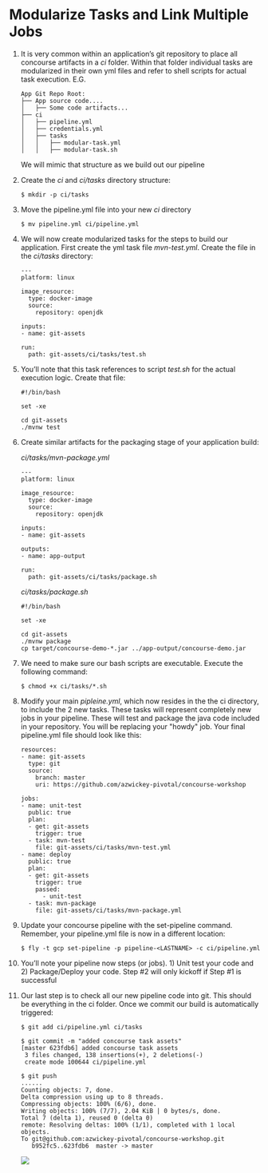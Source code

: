 Modularize Tasks and Link Multiple Jobs
=======================================

1.  It is very common within an application’s git repository to place
    all concourse artifacts in a *ci* folder. Within that folder
    individual tasks are modularized in their own yml files and refer to
    shell scripts for actual task execution. E.G.

        App Git Repo Root:
        ├── App source code....
        │   ├── Some code artifacts...
        ├── ci
        │   ├── pipeline.yml
        │   ├── credentials.yml
        │   ├── tasks
        │   │   ├── modular-task.yml
        │   │   ├── modular-task.sh

    We will mimic that structure as we build out our pipeline

2.  Create the *ci* and *ci/tasks* directory structure:

        $ mkdir -p ci/tasks

3.  Move the pipeline.yml file into your new *ci* directory

        $ mv pipeline.yml ci/pipeline.yml

4.  We will now create modularized tasks for the steps to build our
    application. First create the yml task file *mvn-test.yml*. Create
    the file in the *ci/tasks* directory:

        ---
        platform: linux

        image_resource:
          type: docker-image
          source:
            repository: openjdk

        inputs:
        - name: git-assets

        run:
          path: git-assets/ci/tasks/test.sh

5.  You’ll note that this task references to script *test.sh* for the
    actual execution logic. Create that file:

        #!/bin/bash

        set -xe

        cd git-assets
        ./mvnw test

6.  Create similar artifacts for the packaging stage of your application
    build:

    *ci/tasks/mvn-package.yml*

        ---
        platform: linux

        image_resource:
          type: docker-image
          source:
            repository: openjdk

        inputs:
        - name: git-assets

        outputs:
        - name: app-output

        run:
          path: git-assets/ci/tasks/package.sh

    *ci/tasks/package.sh*

        #!/bin/bash

        set -xe

        cd git-assets
        ./mvnw package
        cp target/concourse-demo-*.jar ../app-output/concourse-demo.jar

7.  We need to make sure our bash scripts are executable. Execute the
    following command:

        $ chmod +x ci/tasks/*.sh

8.  Modify your main *pipleine.yml*, which now resides in the the ci
    directory, to include the 2 new tasks. These tasks will represent
    completely new jobs in your pipeline. These will test and package
    the java code included in your repository. You will be replacing
    your "howdy" job. Your final pipeline.yml file should look like
    this:

        resources:
        - name: git-assets
          type: git
          source:
            branch: master
            uri: https://github.com/azwickey-pivotal/concourse-workshop

        jobs:
        - name: unit-test
          public: true
          plan:
          - get: git-assets
            trigger: true
          - task: mvn-test
            file: git-assets/ci/tasks/mvn-test.yml
        - name: deploy
          public: true
          plan:
          - get: git-assets
            trigger: true
            passed:
              - unit-test
          - task: mvn-package
            file: git-assets/ci/tasks/mvn-package.yml

9.  Update your concourse pipeline with the set-pipeline command.
    Remember, your pipeline.yml file is now in a different location:

        $ fly -t gcp set-pipeline -p pipeline-<LASTNAME> -c ci/pipeline.yml

10. You’ll note your pipeline now steps (or jobs). 1) Unit test your
    code and 2) Package/Deploy your code. Step \#2 will only kickoff if
    Step \#1 is successful

11. Our last step is to check all our new pipeline code into git. This
    should be everything in the ci folder. Once we commit our build is
    automatically triggered:

        $ git add ci/pipeline.yml ci/tasks

        $ git commit -m "added concourse task assets"
        [master 623fdb6] added concourse task assets
         3 files changed, 138 insertions(+), 2 deletions(-)
         create mode 100644 ci/pipeline.yml

        $ git push
        ......
        Counting objects: 7, done.
        Delta compression using up to 8 threads.
        Compressing objects: 100% (6/6), done.
        Writing objects: 100% (7/7), 2.04 KiB | 0 bytes/s, done.
        Total 7 (delta 1), reused 0 (delta 0)
        remote: Resolving deltas: 100% (1/1), completed with 1 local objects.
        To git@github.com:azwickey-pivotal/concourse-workshop.git
           b952fc5..623fdb6  master -> master

    ![](lab04.png)
